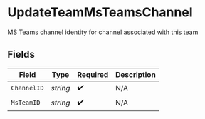 # UpdateTeamMsTeamsChannel

MS Teams channel identity for channel associated with this team


## Fields

| Field              | Type               | Required           | Description        |
| ------------------ | ------------------ | ------------------ | ------------------ |
| `ChannelID`        | *string*           | :heavy_check_mark: | N/A                |
| `MsTeamID`         | *string*           | :heavy_check_mark: | N/A                |